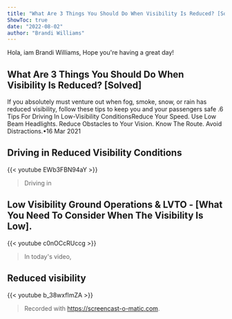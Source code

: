 ```yaml
---
title: "What Are 3 Things You Should Do When Visibility Is Reduced? [Solved]"
ShowToc: true 
date: "2022-08-02"
author: "Brandi Williams" 
---
```


Hola, iam Brandi Williams, Hope you're having a great day!
## What Are 3 Things You Should Do When Visibility Is Reduced? [Solved]
If you absolutely must venture out when fog, smoke, snow, or rain has reduced visibility, follow these tips to keep you and your passengers safe
.6 Tips For Driving In Low-Visibility ConditionsReduce Your Speed. 
 Use Low Beam Headlights. 
 Reduce Obstacles to Your Vision. 
 Know The Route. 
 Avoid Distractions.•16 Mar 2021

## Driving in Reduced Visibility Conditions
{{< youtube EWb3FBN94aY >}}
>Driving in 

## Low Visibility Ground Operations & LVTO - [What You Need To Consider When The Visibility Is Low].
{{< youtube c0nOCcRUccg >}}
>In today's video, 

## Reduced visibility
{{< youtube b_38wxfImZA >}}
>Recorded with https://screencast-o-matic.com.

